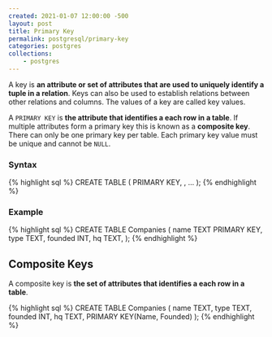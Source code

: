 ```yaml
---
created: 2021-01-07 12:00:00 -500
layout: post
title: Primary Key
permalink: postgresql/primary-key
categories: postgres
collections: 
    - postgres
---
```


A key is **an attribute or set of attributes that are used to uniquely identify a tuple in a relation**.
Keys can also be used to establish relations between other relations and columns. 
The values of a key are called key values.

A ```PRIMARY KEY``` is **the attribute that identifies a each row in a table**.
If multiple attributes form a primary key this is known as a **composite key**. 
There can only be one primary key per table. Each primary key value must be unique and cannot be ```NULL```.

### Syntax

{% highlight sql %}
CREATE TABLE <table-name> (
    <attribute-name> <attribute-type> PRIMARY KEY,
    <attribute-name> <attribute-type>,
    ...
);
{% endhighlight %}

### Example

{% highlight sql %}
CREATE TABLE Companies (
    name TEXT PRIMARY KEY,
    type TEXT,
    founded INT,
    hq TEXT,
);
{% endhighlight %}

<h2 id="composite-key">Composite Keys</h2>

A composite key is **the set of attributes that identifies a each row in a table**.

{% highlight sql %}
CREATE TABLE Companies (
    name TEXT,
    type TEXT,
    founded INT,
    hq TEXT,
    PRIMARY KEY(Name, Founded)
);
{% endhighlight %}
